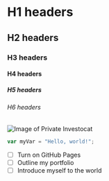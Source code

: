 # H1 headers
## H2 headers
### H3 headers
#### H4 headers
##### H5 headers
###### H6 headers

![Image of Private Investocat](https://octodex.github.com/images/privateinvestocat.jpg)


``` javascript
var myVar = "Hello, world!";
```

- [ ] Turn on GitHub Pages
- [ ] Outline my portfolio
- [ ] Introduce myself to the world
